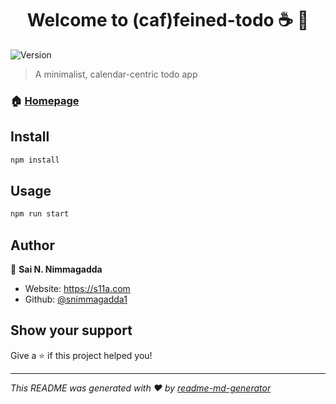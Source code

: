 <h1 align="center">Welcome to (caf)feined-todo ☕ 👋</h1>
<p>
  <img alt="Version" src="https://img.shields.io/badge/version-0.0.0-blue.svg?cacheSeconds=2592000" />
</p>

> A minimalist, calendar-centric todo app

### 🏠 [Homepage](https://todo.s11a.com/)

## Install

```sh
npm install
```

## Usage

```sh
npm run start
```

## Author

👤 **Sai N. Nimmagadda**

* Website: https://s11a.com
* Github: [@snimmagadda1](https://github.com/snimmagadda1)

## Show your support

Give a ⭐️ if this project helped you!

***
_This README was generated with ❤️ by [readme-md-generator](https://github.com/kefranabg/readme-md-generator)_